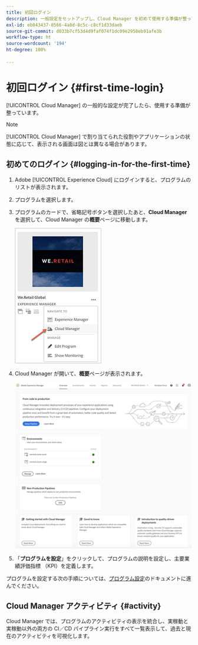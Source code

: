 ```yaml
---
title: 初回ログイン
description: 一般設定をセットアップし、Cloud Manager を初めて使用する準備が整っている場合は、このページの手順に従ってください。
exl-id: eb043437-8566-4a8d-8c5c-c8cf1d33daeb
source-git-commit: d033b7cf53d4d9faf074f1dc09e2958eb91afe3b
workflow-type: ht
source-wordcount: '194'
ht-degree: 100%

---
```



# 初回ログイン {#first-time-login}

[!UICONTROL Cloud Manager] の一般的な設定が完了したら、使用する準備が整っています。

>[!NOTE]
>
>[!UICONTROL Cloud Manager] で割り当てられた役割やアプリケーションの状態に応じて、表示される画面は図とは異なる場合があります。

## 初めてのログイン {#logging-in-for-the-first-time}

1. Adobe [!UICONTROL Experience Cloud] にログインすると、プログラムのリストが表示されます。

1. プログラムを選択します。

1. プログラムのカードで、省略記号ボタンを選択したあと、**Cloud Manager** を選択して、Cloud Manager の&#x200B;**概要**&#x200B;ページに移動します。

   ![Cloud Manager オプション](/help/assets/navigate-cm1.png)

1. Cloud Manager が開いて、**概要**&#x200B;ページが表示されます。

   ![Cloud Manager の概要ページ](/help/assets/FirstLogin1.png)

1. 「**プログラムを設定**」をクリックして、プログラムの説明を設定し、主要業績評価指標 （KPI）を定義します。

プログラムを設定する次の手順については、[プログラム設定](https://helpx.adobe.com/jp/experience-manager/cloud-manager/using/program-setup.html)のドキュメントに進んでください。

## Cloud Manager アクティビティ {#activity}

Cloud Manager では、プログラムのアクティビティの表示を統合し、実稼動と実稼動以外の両方の CI／CD パイプライン実行をすべて一覧表示して、過去と現在のアクティビティを可視化します。
